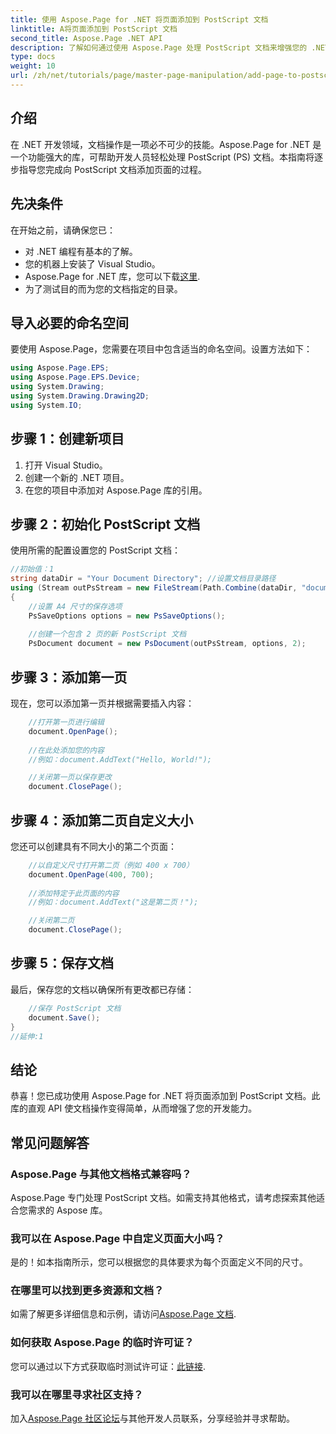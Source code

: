 ```yaml
---
title: 使用 Aspose.Page for .NET 将页面添加到 PostScript 文档
linktitle: A将页面添加到 PostScript 文档
second_title: Aspose.Page .NET API
description: 了解如何通过使用 Aspose.Page 处理 PostScript 文档来增强您的 .NET 应用程序。本分步指南提供了有关初始化文档的清晰说明。
type: docs
weight: 10
url: /zh/net/tutorials/page/master-page-manipulation/add-page-to-postscript-document/
---
```

## 介绍

在 .NET 开发领域，文档操作是一项必不可少的技能。Aspose.Page for .NET 是一个功能强大的库，可帮助开发人员轻松处理 PostScript (PS) 文档。本指南将逐步指导您完成向 PostScript 文档添加页面的过程。

## 先决条件

在开始之前，请确保您已：

- 对 .NET 编程有基本的了解。
- 您的机器上安装了 Visual Studio。
-  Aspose.Page for .NET 库，您可以下载[这里](https://releases.aspose.com/page/net/).
- 为了测试目的而为您的文档指定的目录。

## 导入必要的命名空间

要使用 Aspose.Page，您需要在项目中包含适当的命名空间。设置方法如下：

```csharp
using Aspose.Page.EPS;
using Aspose.Page.EPS.Device;
using System.Drawing;
using System.Drawing.Drawing2D;
using System.IO;
```

## 步骤 1：创建新项目

1. 打开 Visual Studio。
2. 创建一个新的 .NET 项目。
3. 在您的项目中添加对 Aspose.Page 库的引用。

## 步骤 2：初始化 PostScript 文档

使用所需的配置设置您的 PostScript 文档：

```csharp
//初始值：1
string dataDir = "Your Document Directory"; //设置文档目录路径
using (Stream outPsStream = new FileStream(Path.Combine(dataDir, "document1.ps"), FileMode.Create))
{
    //设置 A4 尺寸的保存选项
    PsSaveOptions options = new PsSaveOptions();
    
    //创建一个包含 2 页的新 PostScript 文档
    PsDocument document = new PsDocument(outPsStream, options, 2);
```

## 步骤 3：添加第一页

现在，您可以添加第一页并根据需要插入内容：

```csharp
    //打开第一页进行编辑
    document.OpenPage();
    
    //在此处添加您的内容
    //例如：document.AddText("Hello, World!");

    //关闭第一页以保存更改
    document.ClosePage();
```

## 步骤 4：添加第二页自定义大小

您还可以创建具有不同大小的第二个页面：

```csharp
    //以自定义尺寸打开第二页（例如 400 x 700）
    document.OpenPage(400, 700);
    
    //添加特定于此页面的内容
    //例如：document.AddText("这是第二页！");

    //关闭第二页
    document.ClosePage();
```

## 步骤 5：保存文档

最后，保存您的文档以确保所有更改都已存储：

```csharp
    //保存 PostScript 文档
    document.Save();
}
//延伸:1
```

## 结论

恭喜！您已成功使用 Aspose.Page for .NET 将页面添加到 PostScript 文档。此库的直观 API 使文档操作变得简单，从而增强了您的开发能力。

## 常见问题解答

### Aspose.Page 与其他文档格式兼容吗？  
Aspose.Page 专门处理 PostScript 文档。如需支持其他格式，请考虑探索其他适合您需求的 Aspose 库。

### 我可以在 Aspose.Page 中自定义页面大小吗？  
是的！如本指南所示，您可以根据您的具体要求为每个页面定义不同的尺寸。

### 在哪里可以找到更多资源和文档？  
如需了解更多详细信息和示例，请访问[Aspose.Page 文档](https://reference.aspose.com/page/net/).

### 如何获取 Aspose.Page 的临时许可证？  
您可以通过以下方式获取临时测试许可证：[此链接](https://purchase.conholdate.com/temporary-license/).

### 我可以在哪里寻求社区支持？  
加入[Aspose.Page 社区论坛](https://forum.aspose.com/c/page/39)与其他开发人员联系，分享经验并寻求帮助。